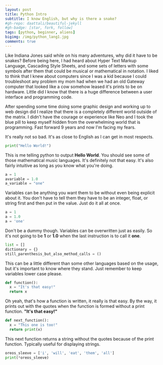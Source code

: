 ```yaml
---
layout: post
title: Python Intro
subtitle: I know English, but why is there a snake?
#gh-repo: daattali/beautiful-jekyll
#gh-badge: [star, fork, follow]
tags: [python, beginner, aliens]
bigimg: /img/python_lang1.jpg
comments: true
---
```


Like Indiana Jones said while on his many adventures, why did it have to be snakes? Before being here, I had heard about Hyper Text Markup Language, Cascading Style Sheets, and some sets of letters with some symbols after them that could be musical or mathematical in notation. I liked to think that I knew about computers since I was a kid because I could troubleshoot any problem my mom had when we had an old Gateway computer that looked like a cow somehow leased it's prints to be on hardware. Little did I know that there is a huge difference between a user interface and programming code.

After spending some time doing some graphic design and working up to web design did I realize that there is a completely different world outside of the matrix. I didn't have the courage or experience like Neo and I took the blue pill to keep myself hidden from the overwhelming world that is programming. Fast forward 9 years and now I'm facing my fears.

It's really not so bad. It's as close to English as I can get in most respects.
```python
print("Hello World!")
```
This is me telling python to output **Hello World**. You should see some of those mathematical music languages. It's definitely not that easy. It's also fairly intuitive as long as you know what you're doing.
```python
a = 1
avariable = 1.0
a_variable = "one"
```
Variables can be anything you want them to be without even being explicit about it. You don't have to tell them they have to be an integer, float, or string first and then put in the value. Just do it all at once.
```python
a = 1
a = 1.0
a = 'one'
```
Don't be a dummy though. Variables can be overwritten just as easily. So it's not going to be **1** or **1.0** when the last instruction is to call it **one**. 
```python
list = []
dictionary = {}
still_parenthesis_but_also_method_calls = ()
```
This can be a little different than some other languages based on the usage, but it's important to know where they stand. Just remember to keep variables lower case please.
```python
def function():
  x = "It's that easy!"
  return x
```
Oh yeah, that's how a function is written, it really is that easy. By the way, it prints out with the quotes when the function is formed without a print function. **"It's that easy!"**
```python
def next_function():
  x = "This one is too!"
  return print(x)
```
This next function returns a string without the quotes because of the print function. Typically useful for displaying strings.
```python
oreos_sleeve = ['i', 'will', 'eat', 'them', 'all']
print(*oreos_sleeve)

  

